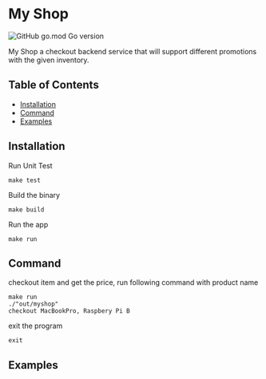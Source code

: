 My Shop
=======
![GitHub go.mod Go version](https://img.shields.io/github/go-mod/go-version/dickykmrlh/myshop)

My Shop a checkout backend service that will support different promotions with the given inventory.

Table of Contents
-----------------

- [Installation](#installation)
- [Command](#command)
- [Examples](#examples)

Installation
------------

Run Unit Test

    make test

Build the binary

    make build

Run the app

    make run

Command
------------
checkout item and get the price, run following command with product name

    make run
    ./"out/myshop"
    checkout MacBookPro, Raspbery Pi B

exit the program

    exit

Examples
------------

